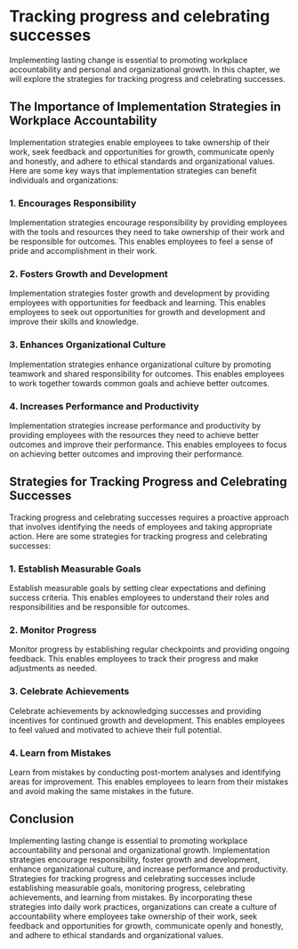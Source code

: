 Tracking progress and celebrating successes
=====================================================================================================

Implementing lasting change is essential to promoting workplace accountability and personal and organizational growth. In this chapter, we will explore the strategies for tracking progress and celebrating successes.

The Importance of Implementation Strategies in Workplace Accountability
-----------------------------------------------------------------------

Implementation strategies enable employees to take ownership of their work, seek feedback and opportunities for growth, communicate openly and honestly, and adhere to ethical standards and organizational values. Here are some key ways that implementation strategies can benefit individuals and organizations:

### 1. Encourages Responsibility

Implementation strategies encourage responsibility by providing employees with the tools and resources they need to take ownership of their work and be responsible for outcomes. This enables employees to feel a sense of pride and accomplishment in their work.

### 2. Fosters Growth and Development

Implementation strategies foster growth and development by providing employees with opportunities for feedback and learning. This enables employees to seek out opportunities for growth and development and improve their skills and knowledge.

### 3. Enhances Organizational Culture

Implementation strategies enhance organizational culture by promoting teamwork and shared responsibility for outcomes. This enables employees to work together towards common goals and achieve better outcomes.

### 4. Increases Performance and Productivity

Implementation strategies increase performance and productivity by providing employees with the resources they need to achieve better outcomes and improve their performance. This enables employees to focus on achieving better outcomes and improving their performance.

Strategies for Tracking Progress and Celebrating Successes
----------------------------------------------------------

Tracking progress and celebrating successes requires a proactive approach that involves identifying the needs of employees and taking appropriate action. Here are some strategies for tracking progress and celebrating successes:

### 1. Establish Measurable Goals

Establish measurable goals by setting clear expectations and defining success criteria. This enables employees to understand their roles and responsibilities and be responsible for outcomes.

### 2. Monitor Progress

Monitor progress by establishing regular checkpoints and providing ongoing feedback. This enables employees to track their progress and make adjustments as needed.

### 3. Celebrate Achievements

Celebrate achievements by acknowledging successes and providing incentives for continued growth and development. This enables employees to feel valued and motivated to achieve their full potential.

### 4. Learn from Mistakes

Learn from mistakes by conducting post-mortem analyses and identifying areas for improvement. This enables employees to learn from their mistakes and avoid making the same mistakes in the future.

Conclusion
----------

Implementing lasting change is essential to promoting workplace accountability and personal and organizational growth. Implementation strategies encourage responsibility, foster growth and development, enhance organizational culture, and increase performance and productivity. Strategies for tracking progress and celebrating successes include establishing measurable goals, monitoring progress, celebrating achievements, and learning from mistakes. By incorporating these strategies into daily work practices, organizations can create a culture of accountability where employees take ownership of their work, seek feedback and opportunities for growth, communicate openly and honestly, and adhere to ethical standards and organizational values.
